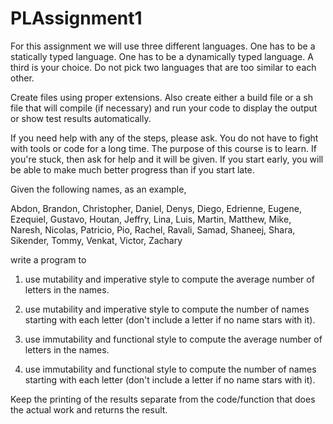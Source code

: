 # PLAssignment1

For this assignment we will use three different languages. One has to be a statically typed language. One has to be a dynamically typed language. A third is your choice. Do not pick two languages that are too similar to each other.

Create files using proper extensions. Also create either a build file or a sh file that will compile (if necessary) and run your code to display the output or show test results automatically.

If you need help with any of the steps, please ask. You do not have to fight with tools or code for a long time. The purpose of this course is to learn. If you're stuck, then ask for help and it will be given. If you start early, you will be able to make much better progress than if you start late.

Given the following names, as an example,

Abdon, Brandon, Christopher, Daniel, Denys, Diego, Edrienne, Eugene, Ezequiel, Gustavo, Houtan, Jeffry, Lina, Luis, Martin, Matthew, Mike, Naresh, Nicolas, Patricio, Pio, Rachel, Ravali, Samad, Shaneej, Shara, Sikender, Tommy, Venkat, Victor, Zachary

write a program to 

1. use mutability and imperative style to compute the average number of letters in the names.

2. use mutability and imperative style to compute the number of names starting  with each letter (don't include a letter if no name stars with it).

3. use immutability and functional style to compute the average number of letters in the names.

4. use immutability and functional style to compute the number of names starting with each letter (don't include a letter if no name stars with it).

Keep the printing of the results separate from the code/function that does the actual work and returns the result.
